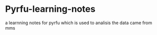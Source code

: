 # Pyrfu-learning-notes
a learnning notes for pyrfu which is used to analisis the data came from mms
